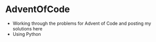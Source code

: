 # AdventOfCode
- Working through the problems for Advent of Code and posting my solutions here
- Using Python
